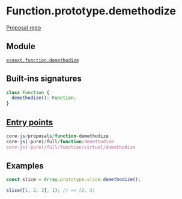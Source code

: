 # Function.prototype.demethodize
[Proposal repo](https://github.com/js-choi/proposal-function-demethodize)

## Module 
[`esnext.function.demethodize`](https://github.com/zloirock/core-js/blob/master/packages/core-js/modules/esnext.function.demethodize.js)

## Built-ins signatures
```ts
class Function {
  demethodize(): Function;
}
```

## [Entry points]({docs-version}/docs/usage#h-entry-points)
```ts
core-js/proposals/function-demethodize
core-js(-pure)/full/function/demethodize
core-js(-pure)/full/function/virtual/demethodize
```

## Examples
```js
const slice = Array.prototype.slice.demethodize();

slice([1, 2, 3], 1); // => [2, 3]
```
